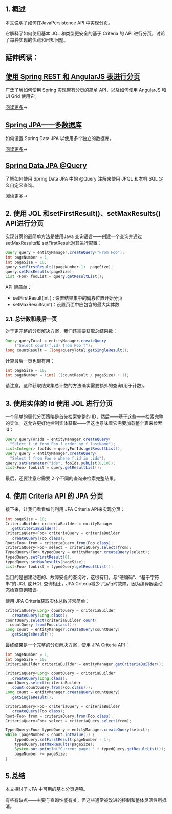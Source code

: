 ## 1. 概述

本文说明了如何在JavaPersistence API 中实现分页。

它解释了如何使用基本 JQL 和类型更安全的基于 Criteria 的 API 进行分页，讨论了每种实现的优点和已知问题。

## 延伸阅读：

## [使用 Spring REST 和 AngularJS 表进行分页](https://www.baeldung.com/pagination-with-a-spring-rest-api-and-an-angularjs-table)

广泛了解如何使用 Spring 实现带有分页的简单 API，以及如何使用 AngularJS 和 UI Grid 使用它。

[阅读更多](https://www.baeldung.com/pagination-with-a-spring-rest-api-and-an-angularjs-table)→

## [Spring JPA——多数据库](https://www.baeldung.com/spring-data-jpa-multiple-databases)

如何设置 Spring Data JPA 以使用多个独立的数据库。

[阅读更多](https://www.baeldung.com/spring-data-jpa-multiple-databases)→

## [Spring Data JPA @Query](https://www.baeldung.com/spring-data-jpa-query)

了解如何使用 Spring Data JPA 中的 @Query 注解来使用 JPQL 和本机 SQL 定义自定义查询。

[阅读更多](https://www.baeldung.com/spring-data-jpa-query)→

## 2. 使用 JQL 和setFirstResult()、setMaxResults() API进行分页

实现分页的最简单方法是使用Java 查询语言——创建一个查询并通过setMaxResults和 setFirstResult对其进行配置：

```java
Query query = entityManager.createQuery("From Foo");
int pageNumber = 1;
int pageSize = 10;
query.setFirstResult((pageNumber-1)  pageSize); 
query.setMaxResults(pageSize);
List <Foo> fooList = query.getResultList();
```

API 很简单：

-   setFirstResult(int ) : 设置结果集中的偏移位置开始分页
-   setMaxResults(int)：设置页面中应包含的最大实体数

### 2.1. 总计数和最后一页

对于更完整的分页解决方案，我们还需要获取总结果数：

```java
Query queryTotal = entityManager.createQuery
    ("Select count(f.id) from Foo f");
long countResult = (long)queryTotal.getSingleResult();
```

计算最后一页也很有用：

```java
int pageSize = 10;
int pageNumber = (int) ((countResult / pageSize) + 1);
```

请注意，这种获取结果集总计数的方法确实需要额外的查询(用于计数)。

## 3. 使用实体的 Id 使用 JQL 进行分页

一个简单的替代分页策略是首先检索完整的 ID，然后——基于这些——检索完整的实体。这允许更好地控制实体获取——但这也意味着它需要加载整个表来检索 id：

```java
Query queryForIds = entityManager.createQuery(
  "Select f.id from Foo f order by f.lastName");
List<Integer> fooIds = queryForIds.getResultList();
Query query = entityManager.createQuery(
  "Select f from Foo e where f.id in :ids");
query.setParameter("ids", fooIds.subList(0,10));
List<Foo> fooList = query.getResultList();
```

最后，还要注意它需要 2 个不同的查询来检索完整结果。

## 4. 使用 Criteria API 的 JPA 分页

接下来，让我们看看如何利用 JPA Criteria API来实现分页：

```java
int pageSize = 10;
CriteriaBuilder criteriaBuilder = entityManager
  .getCriteriaBuilder();
CriteriaQuery<Foo> criteriaQuery = criteriaBuilder
  .createQuery(Foo.class);
Root<Foo> from = criteriaQuery.from(Foo.class);
CriteriaQuery<Foo> select = criteriaQuery.select(from);
TypedQuery<Foo> typedQuery = entityManager.createQuery(select);
typedQuery.setFirstResult(0);
typedQuery.setMaxResults(pageSize);
List<Foo> fooList = typedQuery.getResultList();
```

当目的是创建动态的、故障安全的查询时，这很有用。与“硬编码”、“基于字符串”的 JQL 或 HQL 查询相比，JPA Criteria减少了运行时故障，因为编译器会动态检查查询错误。

使用 JPA Criteria获取实体总数非常简单：

```java
CriteriaQuery<Long> countQuery = criteriaBuilder
  .createQuery(Long.class);
countQuery.select(criteriaBuilder.count(
  countQuery.from(Foo.class)));
Long count = entityManager.createQuery(countQuery)
  .getSingleResult();
```

最终结果是一个完整的分页解决方案，使用 JPA Criteria API：

```java
int pageNumber = 1;
int pageSize = 10;
CriteriaBuilder criteriaBuilder = entityManager.getCriteriaBuilder();

CriteriaQuery<Long> countQuery = criteriaBuilder
  .createQuery(Long.class);
countQuery.select(criteriaBuilder
  .count(countQuery.from(Foo.class)));
Long count = entityManager.createQuery(countQuery)
  .getSingleResult();

CriteriaQuery<Foo> criteriaQuery = criteriaBuilder
  .createQuery(Foo.class);
Root<Foo> from = criteriaQuery.from(Foo.class);
CriteriaQuery<Foo> select = criteriaQuery.select(from);

TypedQuery<Foo> typedQuery = entityManager.createQuery(select);
while (pageNumber < count.intValue()) {
    typedQuery.setFirstResult(pageNumber - 1);
    typedQuery.setMaxResults(pageSize);
    System.out.println("Current page: " + typedQuery.getResultList());
    pageNumber += pageSize;
}
```

## 5.总结

本文探讨了 JPA 中可用的基本分页选项。

有些有缺点——主要与查询性能有关，但这些通常被改进的控制和整体灵活性所抵消。